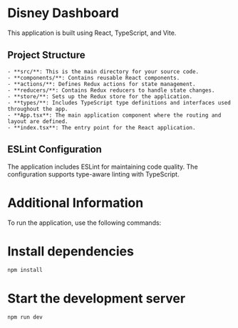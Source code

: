# Disney Dashboard

This application is built using React, TypeScript, and Vite.

## Project Structure

    - **src/**: This is the main directory for your source code.
    - **components/**: Contains reusable React components.
    - **actions/**: Defines Redux actions for state management.
    - **reducers/**: Contains Redux reducers to handle state changes.
    - **store/**: Sets up the Redux store for the application.
    - **types/**: Includes TypeScript type definitions and interfaces used throughout the app.
    - **App.tsx**: The main application component where the routing and layout are defined.
    - **index.tsx**: The entry point for the React application.

## ESLint Configuration

The application includes ESLint for maintaining code quality. The configuration supports type-aware linting with TypeScript.

# Additional Information

To run the application, use the following commands:

# Install dependencies

```npm install```

# Start the development server

```npm run dev```